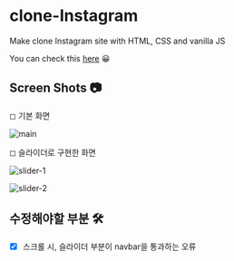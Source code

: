 # clone-Instagram
Make clone Instagram site with HTML, CSS and vanilla JS

You can check this [here](https://980101.github.io/clone-Instagram/index.html) 😀

## Screen Shots 📷
◻ 기본 화면

![main](https://user-images.githubusercontent.com/47620950/125927538-79911241-ea01-4b95-af43-be5c617d565b.PNG)

◻ 슬라이더로 구현한 화면

![slider-1](https://user-images.githubusercontent.com/47620950/125927842-e140f2aa-7d7a-4529-a8ff-b7aee283b4a4.PNG)

![slider-2](https://user-images.githubusercontent.com/47620950/125927932-30735779-afce-42a5-b6a7-38a8231bacb4.PNG)

## 수정해야할 부분 🛠
- [x] 스크롤 시, 슬라이더 부분이 navbar을 통과하는 오류
